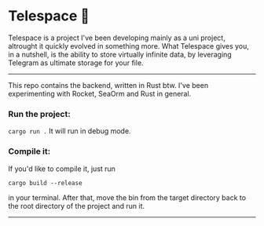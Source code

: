 # Telespace 🚀


Telespace is a project I've been developing mainly as a uni project, altrought it quickly evolved in something more.
What Telespace gives you, in a nutshell, is the ability to store virtually infinite data, by leveraging Telegram as ultimate storage for your file.

----

This repo contains the backend, written in Rust btw.
I've been experimenting with Rocket, SeaOrm and Rust in general.



### Run the project:
``` cargo run . ```
It will run in debug mode.

### Compile it:
If you'd like to compile it, just run


``` cargo build --release ```

in your terminal.
After that, move the bin from the target directory back to the root directory of the project and run it.

---
